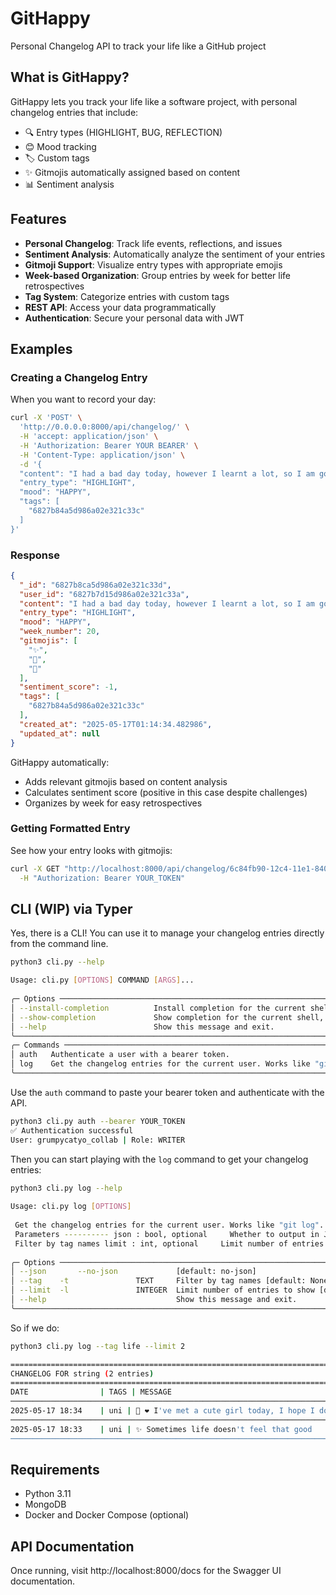 # GitHappy

Personal Changelog API to track your life like a GitHub project


## What is GitHappy?

GitHappy lets you track your life like a software project, with personal changelog entries that include:
- 🔍 Entry types (HIGHLIGHT, BUG, REFLECTION)
- 😊 Mood tracking
- 🏷️ Custom tags
- ✨ Gitmojis automatically assigned based on content
- 📊 Sentiment analysis

## Features

- **Personal Changelog**: Track life events, reflections, and issues
- **Sentiment Analysis**: Automatically analyze the sentiment of your entries
- **Gitmoji Support**: Visualize entry types with appropriate emojis
- **Week-based Organization**: Group entries by week for better life retrospectives
- **Tag System**: Categorize entries with custom tags
- **REST API**: Access your data programmatically
- **Authentication**: Secure your personal data with JWT

## Examples

### Creating a Changelog Entry

When you want to record your day:

```bash
curl -X 'POST' \
  'http://0.0.0.0:8000/api/changelog/' \
  -H 'accept: application/json' \
  -H 'Authorization: Bearer YOUR BEARER' \
  -H 'Content-Type: application/json' \
  -d '{
  "content": "I had a bad day today, however I learnt a lot, so I am gonna continue and be better tomorrow",
  "entry_type": "HIGHLIGHT",
  "mood": "HAPPY",
  "tags": [
    "6827b84a5d986a02e321c33c"
  ]
}'
```

### Response
```json
{
  "_id": "6827b8ca5d986a02e321c33d",
  "user_id": "6827b7d15d986a02e321c33a",
  "content": "I had a bad day today, however I learnt a lot, so I am gonna continue and be better tomorrow",
  "entry_type": "HIGHLIGHT",
  "mood": "HAPPY",
  "week_number": 20,
  "gitmojis": [
    "✨",
    "🚀",
    "🧠"
  ],
  "sentiment_score": -1,
  "tags": [
    "6827b84a5d986a02e321c33c"
  ],
  "created_at": "2025-05-17T01:14:34.482986",
  "updated_at": null
}
```

GitHappy automatically:

* Adds relevant gitmojis based on content analysis
* Calculates sentiment score (positive in this case despite challenges)
* Organizes by week for easy retrospectives


### Getting Formatted Entry

See how your entry looks with gitmojis:

```bash
curl -X GET "http://localhost:8000/api/changelog/6c84fb90-12c4-11e1-840d-7b25c5ee775a/formatted" \
  -H "Authorization: Bearer YOUR_TOKEN"
```

## CLI (WIP) via Typer
Yes, there is a CLI! You can use it to manage your changelog entries directly from the command line. 

```bash
python3 cli.py --help

Usage: cli.py [OPTIONS] COMMAND [ARGS]...                                                                                       
                                                                                                                                 
╭─ Options ─────────────────────────────────────────────────────────────────────────────────────────────────────────────────────╮
│ --install-completion          Install completion for the current shell.                                                       │
│ --show-completion             Show completion for the current shell, to copy it or customize the installation.                │
│ --help                        Show this message and exit.                                                                     │
╰───────────────────────────────────────────────────────────────────────────────────────────────────────────────────────────────╯
╭─ Commands ────────────────────────────────────────────────────────────────────────────────────────────────────────────────────╮
│ auth   Authenticate a user with a bearer token.                                                                               │
│ log    Get the changelog entries for the current user. Works like "git log".                                                  │
╰───────────────────────────────────────────────────────────────────────────────────────────────────────────────────────────────╯
```

Use the `auth` command to paste your bearer token and authenticate with the API.
```bash
python3 cli.py auth --bearer YOUR_TOKEN
✅ Authentication successful
User: grumpycatyo_collab | Role: WRITER
```

Then you can start playing with the `log` command to get your changelog entries:
```bash
python3 cli.py log --help
                                                                                                                                 
Usage: cli.py log [OPTIONS]                                                                                                     
                                                                                                                                 
 Get the changelog entries for the current user. Works like "git log".                                                           
 Parameters ---------- json : bool, optional     Whether to output in JSON format (default is False) tags : list[str], optional  
 Filter by tag names limit : int, optional     Limit number of entries to show (default is 10) Returns ------- None              
                                                                                                                                 
╭─ Options ─────────────────────────────────────────────────────────────────────────────────────────────────────────────────────╮
│ --json       --no-json             [default: no-json]                                                                         │
│ --tag    -t               TEXT     Filter by tag names [default: None]                                                        │
│ --limit  -l               INTEGER  Limit number of entries to show [default: 10]                                              │
│ --help                             Show this message and exit.                                                                │
╰───────────────────────────────────────────────────────────────────────────────────────────────────────────────────────────────╯
```

So if we do:
```bash
python3 cli.py log --tag life --limit 2 

========================================================================================
CHANGELOG FOR string (2 entries)
========================================================================================
DATE                | TAGS | MESSAGE
────────────────────────────────────────────────────────────────────────────────────────
2025-05-17 18:34    | uni | 📝 ❤️ I've met a cute girl today, I hope I don't feel in love
────────────────────────────────────────────────────────────────────────────────────────
2025-05-17 18:33    | uni | ✨ Sometimes life doesn't feel that good
────────────────────────────────────────────────────────────────────────────────────────
```
## Requirements

* Python 3.11
* MongoDB
* Docker and Docker Compose (optional)

## API Documentation
Once running, visit http://localhost:8000/docs for the Swagger UI documentation.